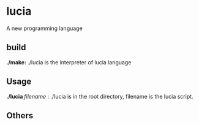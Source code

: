 <h1> lucia </h1>
A new programming language
<h2> build </h2>
<b>./make:</b> ./lucia is the interpreter of lucia language
<h2> Usage </h2>
<b>./lucia </b>  <i>filename</i> : ./lucia is in the root directory, filename is the lucia script.
<h2> Others </h2>
